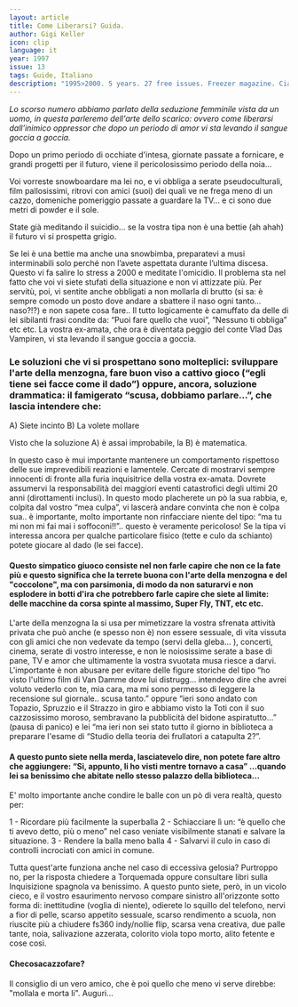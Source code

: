 ```yaml
---
layout: article
title: Come Liberarsi? Guida.
author: Gigi Keller
icon: clip
language: it
year: 1997
issue: 13
tags: Guide, Italiano
description: "1995>2000. 5 years. 27 free issues. Freezer magazine. Ciao Freezer! ¿Come stai? Ti ricordi che mi avevi chiesto com’è il Chile, come sono e come “raidano” i riders chileni e la stessa cosa a proposito dei gringos che vengono qui a trovare la neve più leggera del mondo."
---
```


*Lo scorso numero abbiamo parlato della seduzione femminile vista da un uomo, in questa parleremo dell'arte dello scarico: ovvero come liberarsi dall’inimico oppressor che dopo un periodo di amor vi sta levando il sangue goccia a goccia.*

Dopo un primo periodo di occhiate d'intesa, giornate passate a fornicare, e grandi progetti per il futuro, viene il pericolosissimo periodo della noia...

Voi vorreste snowboardare ma lei no, e vi obbliga a serate pseudoculturali, film pallosissimi, ritrovi con amici (suoi) dei quali ve ne frega meno di un cazzo, domeniche pomeriggio passate a guardare la TV... e ci sono due metri di powder e il sole.

State già meditando il suicidio... se la vostra tipa non è una bettie (ah ahah) il futuro vi si prospetta grigio.

Se lei è una bettie ma anche una snowbimba, preparatevi a musi interminabili solo perché non l’avete aspettata durante l’ultima discesa. Questo vi fa salire lo stress a 2000 e meditate l'omicidio. Il problema sta nel fatto che voi vi siete stufati della situazione e non vi attizzate più. Per servitù, poi, vi sentite anche obbligati a non mollarla di brutto (si sa: è sempre comodo un posto dove andare a sbattere il naso ogni tanto... naso?!?) e non sapete cosa fare.. Il tutto logicamente è camuffato da delle di lei sibilanti frasi condite da: “Puoi fare quello che vuoi”, “Nessuno ti obbliga” etc etc. La vostra ex-amata, che ora è diventata peggio del conte Vlad Das Vampiren, vi sta levando il sangue goccia a goccia.

### Le soluzioni che vi si prospettano sono molteplici: sviluppare l'arte della menzogna, fare buon viso a cattivo gioco (“egli tiene sei facce come il dado”) oppure, ancora, soluzione drammatica: il famigerato “scusa, dobbiamo parlare...”, che lascia intendere che:
A) Siete incinto
B) La volete mollare

Visto che la soluzione A) è assai improbabile, la B) è matematica.

In questo caso è mui importante mantenere un comportamento rispettoso delle sue imprevedibili reazioni e lamentele. Cercate di mostrarvi sempre innocenti di fronte alla furia inquisitrice della vostra ex-amata. Dovrete assumervi la responsabilità dei maggiori eventi catastrofici degli ultimi 20 anni (dirottamenti inclusi).
In questo modo placherete un pò la sua rabbia, e, colpita dal vostro “mea culpa”, vi lascerà andare convinta che non è colpa sua.. è importante, molto importante non rinfacciare niente del tipo: “ma tu mi non mi fai mai i soffoconi!!”.. questo è veramente pericoloso!
Se la tipa vi interessa ancora per qualche particolare fisico (tette e culo da schianto) potete giocare al dado (le sei facce).

#### Questo simpatico giuoco consiste nel non farle capire che non ce la fate più e questo significa che la terrete buona con l'arte della menzogna e del "coccolone", ma con parsimonia, di modo da non saturarvi e non esplodere in botti d'ira che potrebbero farle capire che siete al limite: delle macchine da corsa spinte al massimo, Super Fly, TNT, etc etc.

L'arte della menzogna la si usa per mimetizzare la vostra sfrenata attività privata che può anche (e spesso non è) non essere sessuale, di vita vissuta con gli amici che non vedevate da tempo (servi della gleba... ), concerti, cinema, serate di vostro interesse, e non le noiosissime serate a base di pane, TV e amor che ultimamente la vostra svuotata musa riesce a darvi.
L'importante è non abusare per evitare delle figure storiche del tipo “ho visto l'ultimo film di Van Damme dove lui distrugg... intendevo dire che avrei voluto vederlo con te, mia cara, ma mi sono permesso di leggere la recensione sul giornale.. scusa tanto.” oppure “ieri sono andato con Topazio, Spruzzio e il Strazzo in giro e abbiamo visto la Toti con il suo cazzosissimo moroso, sembravano la pubblicità del bidone aspiratutto...” (pausa di panico) e lei “ma ieri non sei stato tutto il giorno in biblioteca a preparare l'esame di “Studio della teoria dei frullatori a catapulta 2?”.

#### A questo punto siete nella merda, lasciatevelo dire, non potete fare altro che aggiungere: “Si, appunto, li ho visti mentre tornavo a casa” ...quando lei sa benissimo che abitate nello stesso palazzo della biblioteca...

E' molto importante anche condire le balle con un pò di vera realtà, questo per:

1 - Ricordare più facilmente la superballa
2 - Schiacciare lì un: “è quello che ti avevo detto, più o meno” nel caso veniate visibilmente stanati e salvare la situazione.
3 - Rendere la balla meno balla
4 - Salvarvi il culo in caso di controlli incrociati con amici in comune.

Tutta quest'arte funziona anche nel caso di eccessiva gelosia? Purtroppo no, per la risposta chiedere a Torquemada oppure consultare libri sulla Inquisizione spagnola va benissimo.
A questo punto siete, però, in un vicolo cieco, e il vostro esaurimento nervoso compare sinistro all'orizzonte sotto forma di: inettitudine (voglia di niente), odierete lo squillo del telefono, nervi a fior di pelle, scarso appetito sessuale, scarso rendimento a scuola, non riuscite più a chiudere fs360 indy/nollie flip, scarsa vena creativa, due palle tante, noia, salivazione azzerata, colorito viola topo morto, alito fetente e cose così.

#### Checosacazzofare?

Il consiglio di un vero amico, che è poi quello che meno vi serve direbbe: "mollala e morta li".
Auguri...
